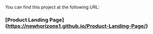 You can find this project at the following URL:

### [Product Landing Page] (https://newhorizons1.github.io/Product-Landing-Page/)
